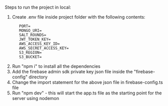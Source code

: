 Steps to run the project in local:

1. Create .env file inside project folder with the following contents:
   ```
      PORT=
      MONGO_URI=
      SALT_ROUNDS=
      JWT_TOKEN_KEY=
      AWS_ACCESS_KEY_ID=
      AWS_SECRET_ACCESS_KEY=
      S3_REGION=
      S3_BUCKET= 
2. Run "npm i" to install all the dependencies
3. Add the firebase admin sdk private key json file inside the "firebase-config" directory
4. Change the import statement for the above json file in firebase-config.ts file
5. Run "npm dev" - this will start the app.ts file as the starting point for the server using nodemon
